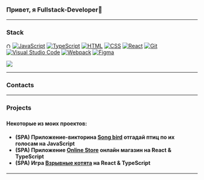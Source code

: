 ### Привет, я Fullstack-Developer👋
---
<h3>Stack</h3>

<p dir="auto">
 <img src="https://upload.wikimedia.org/wikipedia/commons/thumb/5/50/Oracle_logo.svg/320px-Oracle_logo.svg.png" alt="Oracle" height="12"> 
 <a target="_blank" rel="noopener noreferrer nofollow" href="https://camo.githubusercontent.com/305152bc7a739e367a3083f00d008f52a2c2e7b62a2a52df4fa5ae675100ddd3/68747470733a2f2f696d672e736869656c64732e696f2f62616467652f4a6176615363726970742d3530383943363f7374796c653d666c61742d7371756172652d656e64706f696e74266c6f676f3d6a617661736372697074266c6f676f436f6c6f723d"><img src="https://camo.githubusercontent.com/305152bc7a739e367a3083f00d008f52a2c2e7b62a2a52df4fa5ae675100ddd3/68747470733a2f2f696d672e736869656c64732e696f2f62616467652f4a6176615363726970742d3530383943363f7374796c653d666c61742d7371756172652d656e64706f696e74266c6f676f3d6a617661736372697074266c6f676f436f6c6f723d" alt="JavaScript" data-canonical-src="https://img.shields.io/badge/JavaScript-5089C6?style=flat-square-endpoint&amp;logo=javascript&amp;logoColor=" style="max-width: 100%;"></a> <a target="_blank" rel="noopener noreferrer nofollow" href="https://camo.githubusercontent.com/373f5b0842372ca7adaacde4ec719dd44a8aeea15ce0b0a83e82ebb31023d020/68747470733a2f2f696d672e736869656c64732e696f2f62616467652f547970655363726970742d4545454545453f7374796c653d666c61742d7371756172652d656e64706f696e74266c6f676f3d74797065736372697074266c6f676f436f6c6f723d"><img src="https://camo.githubusercontent.com/373f5b0842372ca7adaacde4ec719dd44a8aeea15ce0b0a83e82ebb31023d020/68747470733a2f2f696d672e736869656c64732e696f2f62616467652f547970655363726970742d4545454545453f7374796c653d666c61742d7371756172652d656e64706f696e74266c6f676f3d74797065736372697074266c6f676f436f6c6f723d" alt="TypeScript" data-canonical-src="https://img.shields.io/badge/TypeScript-EEEEEE?style=flat-square-endpoint&amp;logo=typescript&amp;logoColor=" style="max-width: 100%;"></a> <a target="_blank" rel="noopener noreferrer nofollow" href="https://camo.githubusercontent.com/41f65e772af40169ead11ebf9b7d43038b21b9183b58911a41f9a3288c832d07/68747470733a2f2f696d672e736869656c64732e696f2f62616467652f48544d4c2d4438334135363f7374796c653d666c61742d7371756172652d656e64706f696e74266c6f676f3d68746d6c35266c6162656c436f6c6f723d463346334633"><img src="https://camo.githubusercontent.com/41f65e772af40169ead11ebf9b7d43038b21b9183b58911a41f9a3288c832d07/68747470733a2f2f696d672e736869656c64732e696f2f62616467652f48544d4c2d4438334135363f7374796c653d666c61742d7371756172652d656e64706f696e74266c6f676f3d68746d6c35266c6162656c436f6c6f723d463346334633" alt="HTML" data-canonical-src="https://img.shields.io/badge/HTML-D83A56?style=flat-square-endpoint&amp;logo=html5&amp;labelColor=F3F3F3" style="max-width: 100%;"></a> <a target="_blank" rel="noopener noreferrer nofollow" href="https://camo.githubusercontent.com/523bab4e0b72626b960ff48227a31aab86ff4e337f64fc014d726721e4a1256b/68747470733a2f2f696d672e736869656c64732e696f2f62616467652f4353532d3245344336443f7374796c653d666c61742d7371756172652d656e64706f696e74266c6f676f3d63737333"><img src="https://camo.githubusercontent.com/523bab4e0b72626b960ff48227a31aab86ff4e337f64fc014d726721e4a1256b/68747470733a2f2f696d672e736869656c64732e696f2f62616467652f4353532d3245344336443f7374796c653d666c61742d7371756172652d656e64706f696e74266c6f676f3d63737333" alt="CSS" data-canonical-src="https://img.shields.io/badge/CSS-2E4C6D?style=flat-square-endpoint&amp;logo=css3" style="max-width: 100%;"></a> <a target="_blank" rel="noopener noreferrer nofollow" href="https://camo.githubusercontent.com/099d3dfefc70eda65e812838e8427e3c20bf901ee0386a9cd21cbf1443b9c3d6/68747470733a2f2f696d672e736869656c64732e696f2f62616467652f52656163742d3245344336443f7374796c653d666c61742d7371756172652d656e64706f696e74266c6f676f3d7265616374266c6f676f436f6c6f723d"><img src="https://camo.githubusercontent.com/099d3dfefc70eda65e812838e8427e3c20bf901ee0386a9cd21cbf1443b9c3d6/68747470733a2f2f696d672e736869656c64732e696f2f62616467652f52656163742d3245344336443f7374796c653d666c61742d7371756172652d656e64706f696e74266c6f676f3d7265616374266c6f676f436f6c6f723d" alt="React" data-canonical-src="https://img.shields.io/badge/React-2E4C6D?style=flat-square-endpoint&amp;logo=react&amp;logoColor=" style="max-width: 100%;"></a> <a target="_blank" rel="noopener noreferrer nofollow" href="https://camo.githubusercontent.com/a8215a3fcc3e7916aa79e5a70757d39155a81b3f413243e191d73ba4acbef50c/68747470733a2f2f696d672e736869656c64732e696f2f62616467652f4769742d3645383542323f7374796c653d666c61742d7371756172652d656e64706f696e74266c6f676f3d676974266c6f676f436f6c6f723d"><img src="https://camo.githubusercontent.com/a8215a3fcc3e7916aa79e5a70757d39155a81b3f413243e191d73ba4acbef50c/68747470733a2f2f696d672e736869656c64732e696f2f62616467652f4769742d3645383542323f7374796c653d666c61742d7371756172652d656e64706f696e74266c6f676f3d676974266c6f676f436f6c6f723d" alt="Git" data-canonical-src="https://img.shields.io/badge/Git-6E85B2?style=flat-square-endpoint&amp;logo=git&amp;logoColor=" style="max-width: 100%;"></a> <a target="_blank" rel="noopener noreferrer nofollow" href="https://camo.githubusercontent.com/a120d5a5a57d4ecb8217ce1656283aedc9877bc54474f6f6a725202f6267bc28/68747470733a2f2f696d672e736869656c64732e696f2f62616467652f56697375616c5f53747564696f5f436f64652d3645383542323f7374796c653d666c61742d7371756172652d656e64706f696e74266c6f676f3d76697375616c73747564696f636f6465266c6f676f436f6c6f723d626c7565266c6162656c436f6c6f723d454144454445"><img src="https://camo.githubusercontent.com/a120d5a5a57d4ecb8217ce1656283aedc9877bc54474f6f6a725202f6267bc28/68747470733a2f2f696d672e736869656c64732e696f2f62616467652f56697375616c5f53747564696f5f436f64652d3645383542323f7374796c653d666c61742d7371756172652d656e64706f696e74266c6f676f3d76697375616c73747564696f636f6465266c6f676f436f6c6f723d626c7565266c6162656c436f6c6f723d454144454445" alt="Visual Studio Code" data-canonical-src="https://img.shields.io/badge/Visual_Studio_Code-6E85B2?style=flat-square-endpoint&amp;logo=visualstudiocode&amp;logoColor=blue&amp;labelColor=EADEDE" style="max-width: 100%;"></a> <a target="_blank" rel="noopener noreferrer nofollow" href="https://camo.githubusercontent.com/68ebb442f17d4578d7c0027747b0ca781fd6d3fb712ded35092921660ca19274/68747470733a2f2f696d672e736869656c64732e696f2f62616467652f5765627061636b2d626c75653f7374796c653d666c61742d7371756172652d656e64706f696e74266c6f676f3d7765627061636b266c6162656c436f6c6f723d463346334633266c6f676f436f6c6f723d626c7565"><img src="https://camo.githubusercontent.com/68ebb442f17d4578d7c0027747b0ca781fd6d3fb712ded35092921660ca19274/68747470733a2f2f696d672e736869656c64732e696f2f62616467652f5765627061636b2d626c75653f7374796c653d666c61742d7371756172652d656e64706f696e74266c6f676f3d7765627061636b266c6162656c436f6c6f723d463346334633266c6f676f436f6c6f723d626c7565" alt="Webpack" data-canonical-src="https://img.shields.io/badge/Webpack-blue?style=flat-square-endpoint&amp;logo=webpack&amp;labelColor=F3F3F3&amp;logoColor=blue" style="max-width: 100%;"></a> <a target="_blank" rel="noopener noreferrer nofollow" href="https://camo.githubusercontent.com/42158d47a17acbd13b9b6f9d4f6da2e9e1b542b387ad39edde136bc2688116c5/68747470733a2f2f696d672e736869656c64732e696f2f62616467652f4669676d612d3839324344433f7374796c653d666c61742d7371756172652d656e64706f696e74266c6f676f3d6669676d61266c6f676f436f6c6f723d383932434443266c6162656c436f6c6f723d454144454445"><img src="https://camo.githubusercontent.com/42158d47a17acbd13b9b6f9d4f6da2e9e1b542b387ad39edde136bc2688116c5/68747470733a2f2f696d672e736869656c64732e696f2f62616467652f4669676d612d3839324344433f7374796c653d666c61742d7371756172652d656e64706f696e74266c6f676f3d6669676d61266c6f676f436f6c6f723d383932434443266c6162656c436f6c6f723d454144454445" alt="Figma" data-canonical-src="https://img.shields.io/badge/Figma-892CDC?style=flat-square-endpoint&amp;logo=figma&amp;logoColor=892CDC&amp;labelColor=EADEDE" style="max-width: 100%;"></a></p>

<p><a target="_blank" href="https://www.codewars.com/users/Andkhiz" alt="Codewars"><img src="https://www.codewars.com/users/Andkhiz/badges/large"></a></p>

---

<h3>Contacts</h3>

---
<h3>Projects<h3/>
  <h4>Некоторые из моих проектов:</h4>
  <h4>
    <ul>
      <li>(SPA) Приложение-викторина <a href="https://song-bird-andkhiz.netlify.app/">Song bird</a> отгадай птиц по их голосам на JavaScript</li>
      <li>(SPA) Приложение <a href="https://andkhiz-online-store.netlify.app/">Online Store</a> онлайн магазин на React & TypeScript</li>
      <li>(SPA) Игра <a href="https://rs-clone-exploding-kittens.netlify.app/">Взрывные котята</a> на React & TypeScript</li>
    </ul>  
  </h4>
  
---
  

<!--
**Andkhiz/Andkhiz** is a ✨ _special_ ✨ repository because its `README.md` (this file) appears on your GitHub profile.

Here are some ideas to get you started:

- 🔭 I’m currently working on ...
- 🌱 I’m currently learning ...
- 👯 I’m looking to collaborate on ...
- 🤔 I’m looking for help with ...
- 💬 Ask me about ...
- 📫 How to reach me: ...
- 😄 Pronouns: ...
- ⚡ Fun fact: ...
-->
